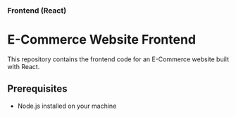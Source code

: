 
### Frontend (React)

# E-Commerce Website Frontend

This repository contains the frontend code for an E-Commerce website built with React.

## Prerequisites

- Node.js installed on your machine
